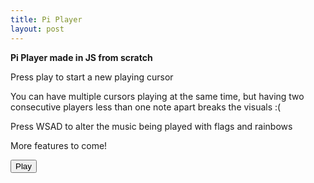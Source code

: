 ```yaml
---
title: Pi Player
layout: post
---
```


<strong>Pi Player made in JS from scratch</strong>

Press play to start a new playing cursor

You can have multiple cursors playing at the same time, but having two consecutive players
less than one note apart breaks the visuals :(

Press WSAD to alter the music being played with flags and rainbows

More features to come!

<div id="sliders"></div>

<button id="sound" onclick="soundinit()">Play</button>

<canvas id='screen' height=500 width=500 style="width:100%; height:100%; margin:0"></canvas>

<script type="text/javascript" src="../src/pixel/graphics_data.js"></script>
<script type="text/javascript" src="../src/pixel/sound_data.js"></script>
<script type="text/javascript" src="../src/pixel/main.js"></script>
